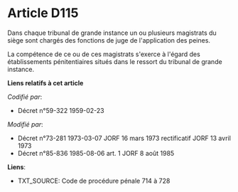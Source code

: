 # Article D115

Dans chaque tribunal de grande instance un ou plusieurs magistrats du siège sont chargés des fonctions de juge de
l'application des peines.

La compétence de ce ou de ces magistrats s'exerce à l'égard des établissements pénitentiaires situés dans le ressort du
tribunal de grande instance.

**Liens relatifs à cet article**

_Codifié par_:

  - Décret n°59-322 1959-02-23

_Modifié par_:

  - Décret n°73-281 1973-03-07 JORF 16 mars 1973 rectificatif JORF 13 avril 1973
  - Décret n°85-836 1985-08-06 art. 1 JORF 8 août 1985

**Liens**:

  - TXT_SOURCE: Code de procédure pénale 714 à 728
